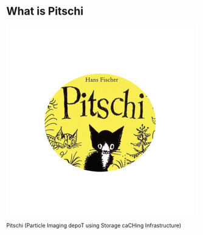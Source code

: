 #  What is Pitschi

![image](images/pitschi.png)

Pitschi (Particle Imaging depoT using Storage caCHing Infrastructure) 


